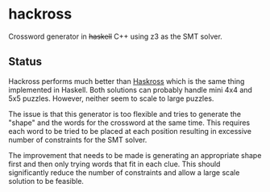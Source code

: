 hackross
========

Crossword generator in ~~haskell~~ C++ using z3 as the SMT solver.

## Status

Hackross performs much better than [Haskross](https://github.com/azeemba/haskross/) which
is the same thing implemented in Haskell. Both solutions can probably handle
mini 4x4 and 5x5 puzzles. However, neither seem to scale to large puzzles.

The issue is that this generator is too flexible and tries to generate the "shape"
and the words for the crossword at the same time. This requires each word
to be tried to be placed at each position resulting in excessive number of constraints
for the SMT solver.

The improvement that needs to be made is generating an appropriate
shape first and then only trying words that fit in each clue. This
should significantly reduce the number of constraints and 
allow a large scale solution to be feasible.
